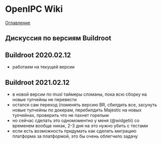 # OpenIPC Wiki
[Оглавление](../README.md)

Дискуссия по версиям Buildroot
------------------------------


## Buildroot 2020.02.12

- работаем на текущей версии


## Buildroot 2021.02.12

- в новой версии по musl таймеры сломаны, пока всю сборку на новые тулчейны не перевести
- остался сам переход (поменять версию BR, сбилдить все, засунуть новые тулчейны по докерам, перебилдить Majestic на новых тулчейнах, проверить что не пахнет горелым
- но сейчас сделать это одномоментно у меня (@widgetii) со временем вообще никак, 2-3 дня на это нужно убить с тестами
- если есть возможность придумать как сделать миграцию платформа за платформой, это бы очень облегчило задачу
